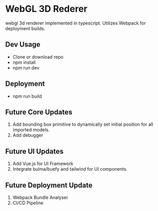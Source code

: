 # WebGL 3D Rederer

webgl 3d renderer implemented in typescript.
Utilizes Webpack for deployment builds.

## Dev Usage

- Clone or download repo
- npm install
- npm run dev

## Deployment

- npm run build


## Future Core Updates

1) Add bounding box primitive to dynamically set initial position for all imported models.
2) Add debugger


## Future UI Updates

1) Add Vue.js for UI Framework
2) Integrate bulma/buefy and tailwind for UI components.


## Future Deployment Update

1) Webpack Bundle Analyser
2) CI/CD Pipeline
